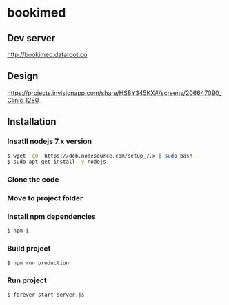 # bookimed

## Dev server
http://bookimed.dataroot.co

## Design
https://projects.invisionapp.com/share/HS8Y345KX#/screens/206647090_Clinic_1280_

## Installation

### Insatll nodejs 7.x version
```bash
$ wget -qO- https://deb.nodesource.com/setup_7.x | sudo bash -
$ sudo apt-get install -y nodejs
```
### Clone the code
### Move to project folder
### Install npm dependencies
```bash
$ npm i
```
### Build project
```bash
$ npm run production
```
### Run project
```
$ forever start server.js
```
